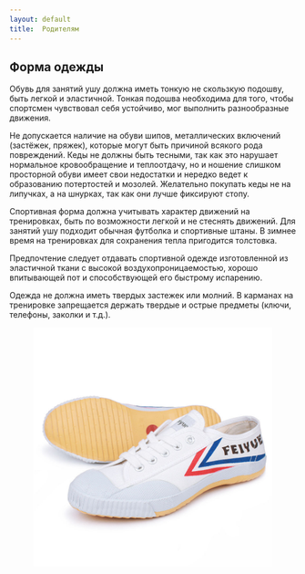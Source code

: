 ```yaml
---
layout: default
title:  Родителям
---
```

## Форма одежды

Обувь для занятий ушу должна иметь тонкую не скользкую подошву, быть легкой и эластичной. Тонкая подошва необходима для того, чтобы спортсмен чувствовал себя устойчиво, мог выполнить разнообразные движения.

Не допускается наличие на обуви шипов, металлических включений (застёжек, пряжек), которые могут быть причиной всякого рода повреждений. Кеды не должны быть тесными, так как это нарушает нормальное кровообращение и теплоотдачу, но и ношение слишком просторной обуви имеет свои недостатки и нередко ведет к образованию потертостей и мозолей. Желательно покупать кеды не на липучках, а на шнурках, так как они лучше фиксируют стопу.

Спортивная форма должна учитывать характер движений на тренировках, быть по возможности легкой и не стеснять движений. Для занятий ушу подходит обычная футболка и спортивные штаны. В зимнее время на тренировках для сохранения тепла пригодится толстовка.

Предпочтение следует отдавать спортивной одежде изготовленной из эластичной ткани с высокой воздухопроницаемостью, хорошо впитывающей пот и способствующей его быстрому испарению.

Одежда не должна иметь твердых застежек или молний. В карманах на тренировке запрещается держать твердые и острые предметы (ключи, телефоны, заколки и т.д.).

<center><img src='boots.jpg' width='420'></center>
